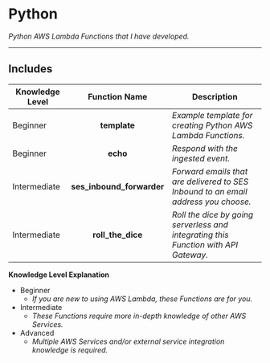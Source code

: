 # Python

*Python AWS Lambda Functions that I have developed.*

----

## Includes

| Knowledge Level | Function Name | Description |
| --- | :-----------: | ----------- |
| Beginner | **template** | *Example template for creating Python AWS Lambda Functions.* |
| Beginner | **echo** | *Respond with the ingested event.* |
| Intermediate | **ses_inbound_forwarder** | *Forward emails that are delivered to SES Inbound to an email address you choose.* |
| Intermediate | **roll_the_dice** | *Roll the dice by going serverless and integrating this Function with API Gateway.*


**Knowledge Level Explanation**
* Beginner
  * *If you are new to using AWS Lambda, these Functions are for you.*
* Intermediate
  * *These Functions require more in-depth knowledge of other AWS Services.*
* Advanced
  * *Multiple AWS Services and/or external service integration knowledge is required.*